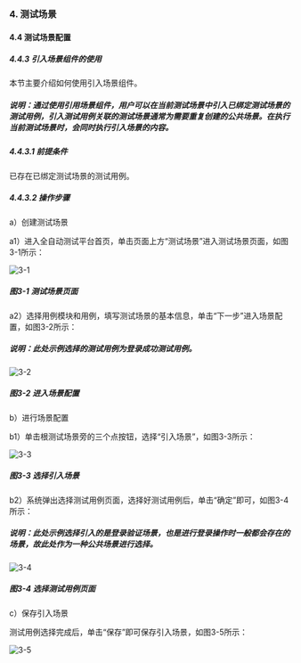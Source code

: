 ### 4. 测试场景

#### 4.4 测试场景配置

##### 4.4.3 引入场景组件的使用

本节主要介绍如何使用引入场景组件。

##### 说明：通过使用引用场景组件，用户可以在当前测试场景中引入已绑定测试场景的测试用例，引入测试用例关联的测试场景通常为需要重复创建的公共场景。在执行当前测试场景时，会同时执行引入场景的内容。

##### 4.4.3.1 前提条件

已存在已绑定测试场景的测试用例。

##### 4.4.3.2 操作步骤

a）创建测试场景

a1）进入全自动测试平台首页，单击页面上方“测试场景”进入测试场景页面，如图3-1所示：

![3-1](https://www.feisuanyz.com/fstest/cscj/cscjpeizhi/yinruchangjing/yinruchangjing-1.png)

##### 图3-1 测试场景页面

a2）选择用例模块和用例，填写测试场景的基本信息，单击“下一步”进入场景配置，如图3-2所示：

##### 说明：此处示例选择的测试用例为登录成功测试用例。

![3-2](https://www.feisuanyz.com/fstest/cscj/cscjpeizhi/yinruchangjing/yinruchangjing-2.png)

##### 图3-2 进入场景配置

b）进行场景配置

b1）单击根测试场景旁的三个点按钮，选择“引入场景”，如图3-3所示：

![3-3](https://www.feisuanyz.com/fstest/cscj/cscjpeizhi/yinruchangjing/yinruchangjing-3.png)

##### 图3-3 选择引入场景

b2）系统弹出选择测试用例页面，选择好测试用例后，单击“确定”即可，如图3-4所示：

##### 说明：此处示例选择引入的是登录验证场景，也是进行登录操作时一般都会存在的场景，故此处作为一种公共场景进行选择。

![3-4](https://www.feisuanyz.com/fstest/cscj/cscjpeizhi/yinruchangjing/yinruchangjing-4.png)

##### 图3-4 选择测试用例页面

c）保存引入场景

测试用例选择完成后，单击“保存”即可保存引入场景，如图3-5所示：

![3-5](https://www.feisuanyz.com/fstest/cscj/cscjpeizhi/yinruchangjing/yinruchangjing-5.png)
